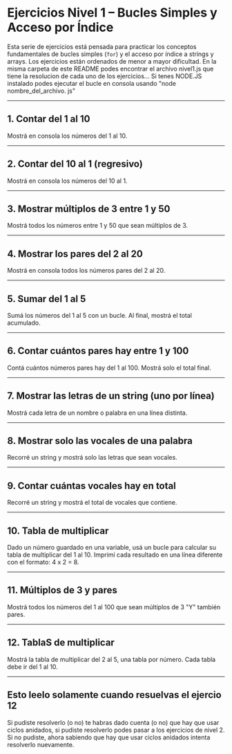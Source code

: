 # Ejercicios Nivel 1 – Bucles Simples y Acceso por Índice

Esta serie de ejercicios está pensada para practicar los conceptos fundamentales de bucles simples (`for`) y el acceso por índice a strings y arrays. Los ejercicios están ordenados de menor a mayor dificultad. En la misma carpeta de este README podes encontrar el archivo nivel1.js que tiene la resolucion de cada uno de los ejercicios... 
Si tenes NODE.JS instalado podes ejecutar el bucle en consola usando "node nombre_del_archivo. js"

---

## 1. Contar del 1 al 10
Mostrá en consola los números del 1 al 10.

---

## 2. Contar del 10 al 1 (regresivo)
Mostrá en consola los números del 10 al 1.

---

## 3. Mostrar múltiplos de 3 entre 1 y 50
Mostrá todos los números entre 1 y 50 que sean múltiplos de 3.

---

## 4. Mostrar los pares del 2 al 20
Mostrá en consola todos los números pares del 2 al 20.

---

## 5. Sumar del 1 al 5
Sumá los números del 1 al 5 con un bucle. Al final, mostrá el total acumulado.

---

## 6. Contar cuántos pares hay entre 1 y 100
Contá cuántos números pares hay del 1 al 100. Mostrá solo el total final.

---

## 7. Mostrar las letras de un string (uno por línea)
Mostrá cada letra de un nombre o palabra en una línea distinta.

---

## 8. Mostrar solo las vocales de una palabra
Recorré un string y mostrá solo las letras que sean vocales.

---

## 9. Contar cuántas vocales hay en total
Recorré un string y mostrá el total de vocales que contiene.

---

##  10. Tabla de multiplicar
Dado un número guardado en una variable, usá un bucle para calcular su tabla de multiplicar del 1 al 10. Imprimí cada resultado en una línea diferente con el formato: 4 x 2 = 8.

---

##  11. Múltiplos de 3 y pares
Mostrá todos los números del 1 al 100 que sean múltiplos de 3 "Y" también pares.

---

## 12. TablaS de multiplicar
Mostrá la tabla de multiplicar del 2 al 5, una tabla por número.
Cada tabla debe ir del 1 al 10.

---


## Esto leelo solamente cuando resuelvas el ejercio 12




Si pudiste resolverlo (o no) te habras dado cuenta (o no) que hay que usar ciclos anidados,
si pudiste resolverlo podes pasar a los ejercicios de nivel 2. Si no pudiste, ahora sabiendo que hay que usar ciclos anidados intenta resolverlo nuevamente.
